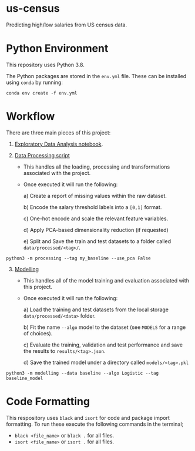 # us-census

Predicting high/low salaries from US census data.

# Python Environment

This repository uses Python 3.8.

The Python packages are stored in the `env.yml` file. These can be installed using `conda` by running:

```shell
conda env create -f env.yml
```

# Workflow

There are three main pieces of this project:

1. [Exploratory Data Analysis notebook](eda.ipynb).

2. [Data Processing script](processing.py)

   - This handles all the loading, processing and transformations associated with the project.
   - Once executed it will run the following:

     a) Create a report of missing values within the raw dataset.

     b) Encode the salary threshold labels into a `[0,1]` format.

     c) One-hot encode and scale the relevant feature variables.

     d) Apply PCA-based dimensionality reduction (if requested)

     e) Split and Save the train and test datasets to a folder called `data/processed/<tag>/`.

```shell
python3 -m processing --tag my_baseline --use_pca False
```

3. [Modelling](modelling.py)

   - This handles all of the model training and evaluation associated with this project.
   - Once executed it will run the following:

     a) Load the training and test datasets from the local storage `data/processed/<data>` folder.

     b) Fit the name `--algo` model to the dataset (see `MODELS` for a range of choices).

     c) Evaluate the training, validation and test performance and save the results to `results/<tag>.json`.

     d) Save the trained model under a directory called `models/<tag>.pkl`

```shell
python3 -m modelling --data baseline --algo Logistic --tag baseline_model
```

# Code Formatting

This respository uses `black` and `isort` for code and package import formatting.
To run these execute the following commands in the terminal;

- `black <file_name>` or `black .` for all files.
- `isort <file_name>` or `isort .` for all files.
